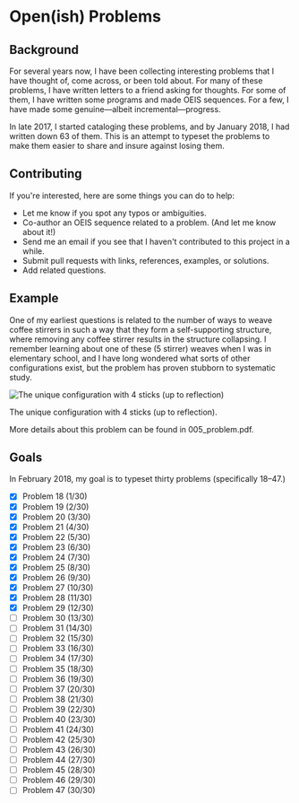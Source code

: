 # Open(ish) Problems
## Background
  For several years now, I have been collecting interesting problems that I have thought of, come across, or been told about.
  For many of these problems, I have written letters to a friend asking for thoughts.
  For some of them, I have written some programs and made OEIS sequences.
  For a few, I have made some genuine—albeit incremental—progress.

  In late 2017, I started cataloging these problems, and by January 2018, I had written down 63 of them.
  This is an attempt to typeset the problems to make them easier to share and insure against losing them.

## Contributing
  If you're interested, here are some things you can do to help:
  * Let me know if you spot any typos or ambiguities.
  * Co-author an OEIS sequence related to a problem. (And let me know about it!)
  * Send me an email if you see that I haven't contributed to this project in a while.
  * Submit pull requests with links, references, examples, or solutions.
  * Add related questions.

## Example
  One of my earliest questions is related to the number of ways to weave coffee stirrers
  in such a way that they form a self-supporting structure,
  where removing any coffee stirrer results in the structure collapsing.
  I remember learning about one of these (5 stirrer) weaves when I was in elementary school,
  and I have long wondered what sorts of other configurations exist,
  but the problem has proven stubborn to systematic study.

  ![The unique configuration with 4 sticks (up to reflection)](https://imgur.com/MgruEht.png)

  The unique configuration with 4 sticks (up to reflection).

  More details about this problem can be found in 005_problem.pdf.

## Goals
  In February 2018, my goal is to typeset thirty problems (specifically 18–47.)

- [x] Problem 18 (1/30)
- [x] Problem 19 (2/30)
- [x] Problem 20 (3/30)
- [x] Problem 21 (4/30)
- [x] Problem 22 (5/30)
- [x] Problem 23 (6/30)
- [x] Problem 24 (7/30)
- [x] Problem 25 (8/30)
- [x] Problem 26 (9/30)
- [x] Problem 27 (10/30)
- [x] Problem 28 (11/30)
- [x] Problem 29 (12/30)
- [ ] Problem 30 (13/30)
- [ ] Problem 31 (14/30)
- [ ] Problem 32 (15/30)
- [ ] Problem 33 (16/30)
- [ ] Problem 34 (17/30)
- [ ] Problem 35 (18/30)
- [ ] Problem 36 (19/30)
- [ ] Problem 37 (20/30)
- [ ] Problem 38 (21/30)
- [ ] Problem 39 (22/30)
- [ ] Problem 40 (23/30)
- [ ] Problem 41 (24/30)
- [ ] Problem 42 (25/30)
- [ ] Problem 43 (26/30)
- [ ] Problem 44 (27/30)
- [ ] Problem 45 (28/30)
- [ ] Problem 46 (29/30)
- [ ] Problem 47 (30/30)

